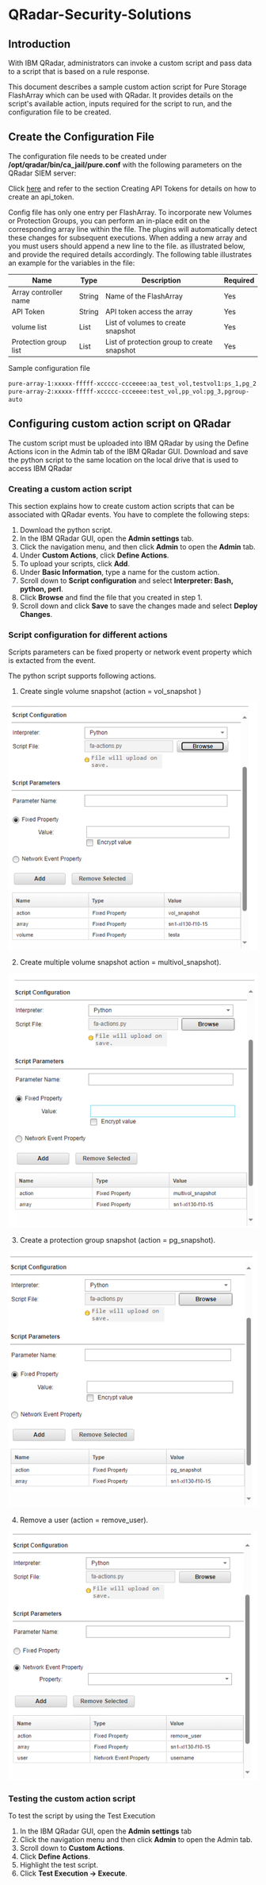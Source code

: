 # QRadar-Security-Solutions


## Introduction

With IBM QRadar, administrators can invoke a custom script and pass data to a script that is
based on a rule response.

This document describes a sample custom action script for Pure Storage FlashArray which can be used with QRadar. It provides details on the script's available action, inputs required for the script to run, and the configuration file to be created.

## Create the Configuration File
The configuration file needs to be created under **/opt/qradar/bin/ca_jail/pure.conf** with the following parameters on the QRadar SIEM server:

Click [here](https://support.purestorage.com/FlashArray/PurityFA/FlashArray_Admin_and_CLI_Reference_Guides) and refer to the section Creating API Tokens for details on how to create an api_token.  

Config file has only one entry per FlashArray.
To incorporate new Volumes or Protection Groups, you can perform an in-place edit on the corresponding array line within the file. 
The plugins will automatically detect these changes for subsequent executions. When adding a new array and you must users should append a new line to the file. as illustrated below, and provide the required details accordingly.                 The following table illustrates an example for the variables in the file: 

| Name                  | Type        | Description                                 | Required |
| --------------------- | ----------- | ------------------------------------------- | -------- |
| Array controller name | String      | Name of the FlashArray                      | Yes      |
| API Token             | String      | API token access the array                  | Yes      |
| volume list           | List        | List of volumes to create snapshot          | Yes      |
| Protection group list | List        | List of protection group to create snapshot | Yes      |


Sample configuration file

```
pure-array-1:xxxxx-fffff-xccccc-ccceeee:aa_test_vol,testvol1:ps_1,pg_2
pure-array-2:xxxxx-fffff-xccccc-ccceeee:test_vol,pp_vol:pg_3,pgroup-auto
```

## Configuring custom action script on QRadar

The custom script must be uploaded into IBM QRadar by using the Define Actions icon in
the Admin tab of the IBM QRadar GUI. Download and save the python script to the same location on the local drive that is used to access IBM QRadar 




### Creating a custom action script
This section explains how to create custom action scripts that can be associated with QRadar events. You have to complete the following steps:

1. Download the python script.
2. In the IBM QRadar GUI, open the **Admin settings** tab.
3. Click the navigation menu, and then click **Admin** to open the **Admin** tab.
4. Under **Custom Actions**, click **Define Actions**.
5. To upload your scripts, click **Add**.
6. Under **Basic Information**, type a name for the custom action.
7. Scroll down to **Script configuration** and select **Interpreter: Bash, python, perl**.
8. Click **Browse** and find the file that you created in step 1.
9. Scroll down and click **Save** to save the changes made and select **Deploy Changes**. 


### Script configuration for different actions

Scripts parameters can be fixed property or network event property which is extacted from the event. 

The python script supports following actions. 

1. Create single volume snapshot (action = vol_snapshot )

![alt text](images/image1.png)

2. Create multiple volume snapshot action = multivol_snapshot).

![alt text](images/image4.png)

3. Create a protection group snapshot (action = pg_snapshot).

![alt text](images/image3.png)

4. Remove a user (action = remove_user). 

![alt text](images/image2.png)

### Testing the custom action script

To test the script by using the Test Execution


1. In the IBM QRadar GUI, open the **Admin settings** tab
2. Click the navigation menu and then click **Admin** to open the Admin tab.
2. Scroll down to **Custom Actions**.
3. Click **Define Actions**.
4. Highlight the test script.
5. Click **Test Execution → Execute**.